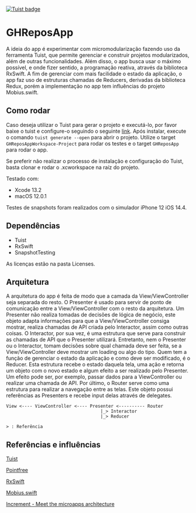 [![Tuist badge](https://img.shields.io/badge/Powered%20by-Tuist-blue)](https://tuist.io)

# GHReposApp
A ideia do app é experimentar com micromodularização fazendo uso da ferramenta Tuist, que permite gerenciar e construir projetos modularizados, além de outras funcionalidades. Além disso, o app busca usar o máximo possível, e onde fizer sentido, a programação reativa, através da biblioteca RxSwift. A fim de gerenciar com mais facilidade o estado da aplicação, o app faz uso de estruturas chamadas de Reducers, derivadas da biblioteca Redux, porém a implementação no app tem influências do projeto Mobius.swift.

## Como rodar
Caso deseja utilizar o Tuist para gerar o projeto e executá-lo, por favor baixe o tuist e configure-o seguindo o seguinte [link](https://docs.tuist.io/tutorial/get-started). Após instalar, execute o comando `tuist generate --open` para abrir o projeto. Utilize o target `GHReposAppWorkspace-Project` para rodar os testes e o target `GHReposApp` para rodar o app.

Se preferir não realizar o processo de instalação e configuração do Tuist, basta clonar e rodar o .xcworkspace na raíz do projeto.

Testado com:
* Xcode 13.2
* macOS 12.0.1

Testes de snapshots foram realizados com o simulador iPhone 12 iOS 14.4.

## Dependências
* Tuist
* RxSwift
* SnapshotTesting

As licenças estão na pasta Licenses.

## Arquitetura
A arquitetura do app é feita de modo que a camada da View/ViewController seja separada do resto. O Presenter é usado para servir de ponto de comunicação entre a View/ViewController com o resto da arquitetura. Um Presenter não realiza tomadas de decisões de lógica de negócio, este objeto adapta informações para que a View/ViewController consiga mostrar, realiza chamadas de API criada pelo Interactor, assim como outras coisas. O Interactor, por sua vez, é uma estrutura que serve para construir as chamadas de API que o Presenter utilizará. Entretanto, nem o Presenter ou o Interactor, tomam decisões sobre qual chamada deve ser feita, se a View/ViewController deve mostrar um loading ou algo do tipo. Quem tem a função de gerenciar o estado da aplicação e como deve ser modificado, é o Reducer. Esta estrutura recebe o estado daquela tela, uma ação e retorna um objeto com o novo estado e algum efeito a ser realizado pelo Presenter. Um efeito pode ser, por exemplo, passar dados para a ViewController ou realizar uma chamada de API. Por último, o Router serve como uma estrutura para realizar a navegação entre as telas. Este objeto possui referências as Presenters e recebe input delas através de delegates.

```
View <---- ViewController <---- Presenter <---------- Router
                                    |_> Interactor
                                    |_> Reducer

> : Referência
```

## Referências e influências
[Tuist](https://docs.tuist.io/building-at-scale/microfeatures)

[Pointfree](https://www.pointfree.co)

[RxSwift](https://github.com/ReactiveX/RxSwift)

[Mobius.swift](https://github.com/spotify/Mobius.swift)

[Increment - Meet the microapps architecture](https://increment.com/mobile/microapps-architecture/)

